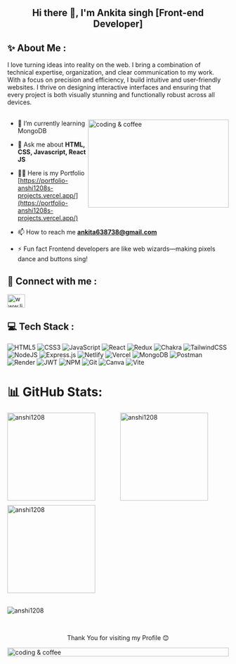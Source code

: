 <h2 align="center">Hi there 👋, I'm Ankita singh [Front-end Developer]</h2>

## ✨ About Me :
I love turning ideas into reality on the web. I bring a combination of technical expertise, organization, and clear communication to my work. With a focus on precision and efficiency, I build intuitive and user-friendly websites. I thrive on designing interactive interfaces and ensuring that every project is both visually stunning and functionally robust across all devices.
<br>
<br>

<img align="right" alt="coding & coffee" width="320" height="200" src="https://cdn.dribbble.com/userupload/9885161/file/original-ea59665ee88d1c9fc1dddca426590a9d.gif">

- 🌱 I’m currently learning MongoDB
  
-  💬 Ask me about **HTML, CSS, Javascript, React JS**

- 👨‍💻 Here is my Portfolio [https://portfolio-anshi1208s-projects.vercel.app/](https://portfolio-anshi1208s-projects.vercel.app/)

- 📫 How to reach me **ankita638738@gmail.com**

- ⚡ Fun fact Frontend developers are like web wizards—making pixels dance and buttons sing!

## 📱 Connect with me :
<p align="left">
<a href="https://www.linkedin.com/in/ankita87/" target="blank"><img align="center" src="https://raw.githubusercontent.com/rahuldkjain/github-profile-readme-generator/master/src/images/icons/Social/linked-in-alt.svg" alt="www.linkedin.com/in/ankita87" height="30" width="40" /></a>
</p>

## 💻 Tech Stack :
<p align="left"> 


![HTML5](https://img.shields.io/badge/html5-%23E34F26.svg?style=for-the-badge&logo=html5&logoColor=white)
![CSS3](https://img.shields.io/badge/css3-%231572B6.svg?style=for-the-badge&logo=css3&logoColor=white) ![JavaScript](https://img.shields.io/badge/javascript-%23323330.svg?style=for-the-badge&logo=javascript&logoColor=%23F7DF1E)
![React](https://img.shields.io/badge/react-%2320232a.svg?style=for-the-badge&logo=react&logoColor=%2361DAFB) ![Redux](https://img.shields.io/badge/redux-%23593d88.svg?style=for-the-badge&logo=redux&logoColor=white) ![Chakra](https://img.shields.io/badge/chakra-%234ED1C5.svg?style=for-the-badge&logo=chakraui&logoColor=white)  ![TailwindCSS](https://img.shields.io/badge/tailwindcss-%2338B2AC.svg?style=for-the-badge&logo=tailwind-css&logoColor=white)   ![NodeJS](https://img.shields.io/badge/node.js-6DA55F?style=for-the-badge&logo=node.js&logoColor=white) ![Express.js](https://img.shields.io/badge/express.js-%23404d59.svg?style=for-the-badge&logo=express&logoColor=%2361DAFB) ![Netlify](https://img.shields.io/badge/netlify-%23000000.svg?style=for-the-badge&logo=netlify&logoColor=#00C7B7) ![Vercel](https://img.shields.io/badge/vercel-%23000000.svg?style=for-the-badge&logo=vercel&logoColor=white) ![MongoDB](https://img.shields.io/badge/MongoDB-%234ea94b.svg?style=for-the-badge&logo=mongodb&logoColor=white) ![Postman](https://img.shields.io/badge/Postman-FF6C37?style=for-the-badge&logo=postman&logoColor=white)  ![Render](https://img.shields.io/badge/Render-%46E3B7.svg?style=for-the-badge&logo=render&logoColor=white) ![JWT](https://img.shields.io/badge/JWT-black?style=for-the-badge&logo=JSON%20web%20tokens) ![NPM](https://img.shields.io/badge/NPM-%23CB3837.svg?style=for-the-badge&logo=npm&logoColor=white)  ![Git](https://img.shields.io/badge/git-%23F05033.svg?style=for-the-badge&logo=git&logoColor=white) ![Canva](https://img.shields.io/badge/Canva-%2300C4CC.svg?style=for-the-badge&logo=Canva&logoColor=white) ![Vite](https://img.shields.io/badge/vite-%23646CFF.svg?style=for-the-badge&logo=vite&logoColor=white)


</p>

# 📊 GitHub Stats:

<div style="display: grid; grid-template-columns: repeat(2, 1fr); gap: 10px; margin:auto">
    <img height="200px" src="https://github-readme-stats.vercel.app/api/top-langs?username=anshi1208&show_icons=true&locale=en&layout=compact" alt="anshi1208" />
    <img height="200px" src="https://github-readme-stats.vercel.app/api?username=anshi1208&show_icons=true&locale=en" alt="anshi1208" />
    <img height="200px" src="https://github-readme-streak-stats.herokuapp.com/?user=anshi1208&" alt="anshi1208" />
</div>
<br>
<p align="left"> <img src="https://komarev.com/ghpvc/?username=anshi1208&label=Profile%20views&color=0e75b6&style=flat" alt="anshi1208" /> </p>
<br>
<p align="center">Thank You for visiting my Profile 😊</p>
<img align="center" width="100%" height="20px" alt="coding & coffee"  src="https://mir-s3-cdn-cf.behance.net/project_modules/max_1200/a0a02d64025249.5ac4bf6559751.gif">
